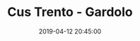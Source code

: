 ---
title: Cus Trento - Gardolo
date: 2019-04-12 20:45:00
squadra-a: Bc Gardolo
punteggio-a: 
squadra-b: Cus Trento
punteggio-b: 
partite/squadra: serie-d-18-19
luogo: PALESTRA SANBAPOLIS
categoria: serie d
---